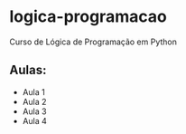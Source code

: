 # logica-programacao
Curso de Lógica de Programação em Python

## Aulas:
 - Aula 1
 - Aula 2
 - Aula 3
 - Aula 4
